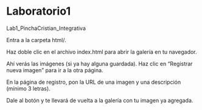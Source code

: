 # Laboratorio1
Lab1_PinchaCristian_Integrativa

Entra a la carpeta html/.

Haz doble clic en el archivo index.html para abrir la galería en tu navegador.

Ahí verás las imágenes (si ya hay alguna guardada). Haz clic en “Registrar nueva imagen” para ir a la otra página.

En la página de registro, pon la URL de una imagen y una descripción (mínimo 3 letras).

Dale al botón y te llevará de vuelta a la galería con tu imagen ya agregada.



